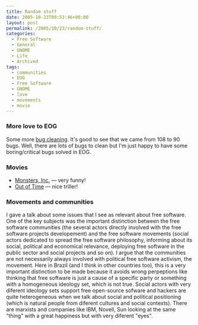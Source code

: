 ```yaml
---
title: Random stuff
date: 2005-10-23T00:53:46+00:00
layout: post
permalink: /2005/10/23/random-stuff/
categories:
  - Free Software
  - General
  - GNOME
  - Life
  - Archived
tags:
  - communities
  - EOG
  - Free Software
  - GNOME
  - love
  - movements
  - movie
---
```

### More love to EOG

Some more [bug
cleaning](http://bugzilla.gnome.org/buglist.cgi?bug_id=314742,316004,307188).
It's good to see that we came from 108 to 90 bugs. Well, there are lots of bugs
to clean but I'm just happy to have some boring/critical bugs solved in EOG.

### Movies

  * [Monsters, Inc.](http://imdb.com/title/tt0198781/) — very funny!
  * [Out of Time](http://imdb.com/title/tt0313443/) — nice triller!

### Movements and communities

I gave a talk about some issues that I see as relevant about free software. One
of the key subjects was the important distinction between the free software
communities (the several
actors directly involved with the free software projects developement)
and the free software movements (social actors dedicated to spread the free
software philosophy, informing about its social, political and economical
relevance, deploying free software in the public sector and social projects and
so on). I argue that the communities are not necessarily always involved with
political free software activism, the movement. Here in Brazil (and I think in
other countries too), this is a very important distinction to be made
because it avoids wrong perpeptions like thinking that free software is just a
cause of a specific party or something with a homogeneous ideology set, which
is not true. Social actors with very diferent ideology sets support free
open-source sofware and hackers are quite heterogeneous when we talk about
social and political positioning (which is natural people from diferent
cultures and social contexts). There are marxists and companies like
IBM, Novell, Sun looking at the same "thing" with a great happiness
but with very diferent "eyes".
